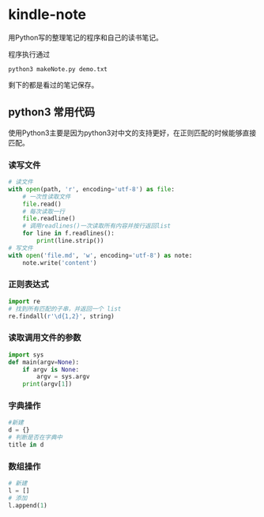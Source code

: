 # kindle-note
用Python写的整理笔记的程序和自己的读书笔记。

程序执行通过

```shell
python3 makeNote.py demo.txt
```

剩下的都是看过的笔记保存。

## python3 常用代码
使用Python3主要是因为python3对中文的支持更好，在正则匹配的时候能够直接匹配。

### 读写文件
```python
# 读文件
with open(path, 'r', encoding='utf-8') as file:
    # 一次性读取文件
    file.read()
    # 每次读取一行
    file.readline()
    # 调用readlines()一次读取所有内容并按行返回list
    for line in f.readlines():
        print(line.strip())
# 写文件
with open('file.md', 'w', encoding='utf-8') as note:
    note.write('content')
```

### 正则表达式
```python
import re
# 找到所有匹配的子串，并返回一个 list
re.findall(r'\d{1,2}', string)
```

### 读取调用文件的参数
```python
import sys
def main(argv=None):
    if argv is None:
        argv = sys.argv
    print(argv[1])
```

### 字典操作
```python
#新建
d = {}
# 判断是否在字典中
title in d
```

### 数组操作
```python
# 新建
l = []
# 添加
l.append(1)
```